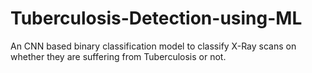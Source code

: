 # Tuberculosis-Detection-using-ML
An CNN based binary classification model to classify X-Ray scans on whether they are suffering from Tuberculosis or not. 
